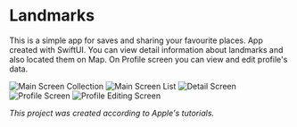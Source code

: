 #  Landmarks

This is a simple app for saves and sharing your favourite places.
App created with SwiftUI. You can view detail information about landmarks and also located them on Map. On Profile screen you can view and edit profile's data.

![Main Screen Collection](Images/MainScreenCollection.png)
![Main Screen List](Images/MainScreenList.png)
![Detail Screen](Images/DetailView.png)
![Profile Screen](Images/Profile.png)
![Profile Editing Screen](Images/ProfileEditing.png)

_This project was created according to Apple's tutorials._
